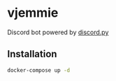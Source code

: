 # vjemmie
Discord bot powered by [discord.py](https://github.com/Rapptz/discord.py)

Installation
------------
```bash
docker-compose up -d
```
